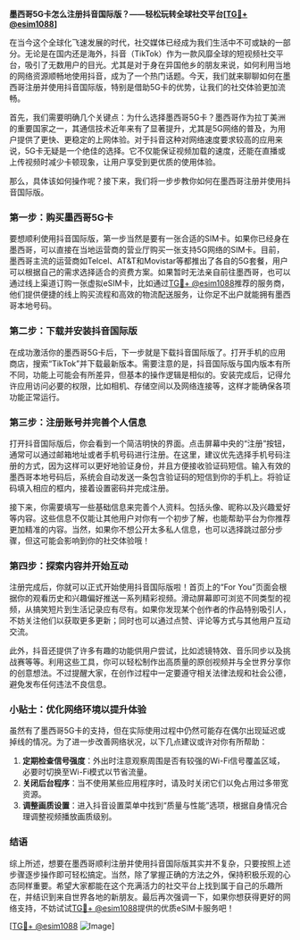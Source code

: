 **墨西哥5G卡怎么注册抖音国际版？——轻松玩转全球社交平台[[TG💪+ @esim1088](https://t.me/s/esim1088)]**

在当今这个全球化飞速发展的时代，社交媒体已经成为我们生活中不可或缺的一部分。无论是在国内还是海外，抖音（TikTok）作为一款风靡全球的短视频社交平台，吸引了无数用户的目光。尤其是对于身在异国他乡的朋友来说，如何利用当地的网络资源顺畅地使用抖音，成为了一个热门话题。今天，我们就来聊聊如何在墨西哥注册并使用抖音国际版，特别是借助5G卡的优势，让我们的社交体验更加流畅。

首先，我们需要明确几个关键点：为什么选择墨西哥5G卡？墨西哥作为拉丁美洲的重要国家之一，其通信技术近年来有了显著提升，尤其是5G网络的普及，为用户提供了更快、更稳定的上网体验。对于抖音这种对网络速度要求较高的应用来说，5G卡无疑是一个绝佳的选择。它不仅能保证视频加载的速度，还能在直播或上传视频时减少卡顿现象，让用户享受到更优质的使用体验。

那么，具体该如何操作呢？接下来，我们将一步步教你如何在墨西哥注册并使用抖音国际版。

### 第一步：购买墨西哥5G卡

要想顺利使用抖音国际版，第一步当然是要有一张合适的SIM卡。如果你已经身在墨西哥，可以直接在当地运营商的营业厅购买一张支持5G网络的SIM卡。目前，墨西哥主流的运营商如Telcel、AT&T和Movistar等都推出了各自的5G套餐，用户可以根据自己的需求选择适合的资费方案。如果暂时无法亲自前往墨西哥，也可以通过线上渠道订购一张虚拟eSIM卡，比如通过[TG💪+ @esim1088](https://t.me/s/esim1088)推荐的服务商，他们提供便捷的线上购买流程和高效的物流配送服务，让你足不出户就能拥有墨西哥本地号码。

### 第二步：下载并安装抖音国际版

在成功激活你的墨西哥5G卡后，下一步就是下载抖音国际版了。打开手机的应用商店，搜索“TikTok”并下载最新版本。需要注意的是，抖音国际版与国内版本有所不同，功能上可能会有所差异，但基本的操作逻辑是相似的。安装完成后，记得允许应用访问必要的权限，比如相机、存储空间以及网络连接等，这样才能确保各项功能正常运行。

### 第三步：注册账号并完善个人信息

打开抖音国际版后，你会看到一个简洁明快的界面。点击屏幕中央的“注册”按钮，通常可以通过邮箱地址或者手机号码进行注册。在这里，建议优先选择手机号码注册的方式，因为这样可以更好地验证身份，并且方便接收验证码短信。输入有效的墨西哥本地号码后，系统会自动发送一条包含验证码的短信到你的手机上。将验证码填入相应的框内，接着设置密码并完成注册。

接下来，你需要填写一些基础信息来完善个人资料。包括头像、昵称以及兴趣爱好等内容。这些信息不仅能让其他用户对你有一个初步了解，也能帮助平台为你推荐更加精准的内容。当然，如果你不想公开太多私人信息，也可以选择跳过部分步骤，但这可能会影响到你的社交体验哦！

### 第四步：探索内容并开始互动

注册完成后，你就可以正式开始使用抖音国际版啦！首页上的“For You”页面会根据你的观看历史和兴趣偏好推送一系列精彩视频。滑动屏幕即可浏览不同类型的视频，从搞笑短片到生活记录应有尽有。如果你发现某个创作者的作品特别吸引人，不妨关注他们以获取更多更新；同时也可以通过点赞、评论等方式与其他用户互动交流。

此外，抖音还提供了许多有趣的功能供用户尝试，比如滤镜特效、音乐同步以及挑战赛等等。利用这些工具，你可以轻松制作出高质量的原创视频并与全世界分享你的创意想法。不过提醒大家，在创作过程中一定要遵守相关法律法规和社会公德，避免发布任何违法不良信息。

### 小贴士：优化网络环境以提升体验

虽然有了墨西哥5G卡的支持，但在实际使用过程中仍然可能存在偶尔出现延迟或掉线的情况。为了进一步改善网络状况，以下几点建议或许对你有所帮助：

1. **定期检查信号强度**：外出时注意观察周围是否有较强的Wi-Fi信号覆盖区域，必要时切换至Wi-Fi模式以节省流量。
2. **关闭后台程序**：当不使用某些应用程序时，请及时关闭它们以免占用过多带宽资源。
3. **调整画质设置**：进入抖音设置菜单中找到“质量与性能”选项，根据自身情况合理调整视频播放画质级别。

### 结语

综上所述，想要在墨西哥顺利注册并使用抖音国际版其实并不复杂，只要按照上述步骤逐步操作即可轻松搞定。当然，除了掌握正确的方法之外，保持积极乐观的心态同样重要。希望大家都能在这个充满活力的社交平台上找到属于自己的乐趣所在，并结识到来自世界各地的新朋友。最后再次强调一下，如果你想获得更好的网络支持，不妨试试[TG💪+ @esim1088](https://t.me/s/esim1088)提供的优质eSIM卡服务吧！

[[TG💪+ @esim1088](https://t.me/s/esim1088) ![Image](https://i.postimg.cc/4NQfJmqS/Snipaste-2025-05-13-00-14-12.png)]